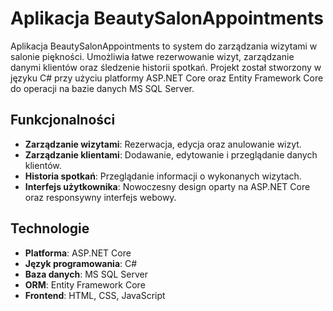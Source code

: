 # Aplikacja BeautySalonAppointments

Aplikacja BeautySalonAppointments to system do zarządzania wizytami w salonie piękności.
Umożliwia łatwe rezerwowanie wizyt, zarządzanie danymi klientów oraz śledzenie historii spotkań.
Projekt został stworzony w języku C# przy użyciu platformy ASP.NET Core oraz Entity Framework Core do operacji na bazie danych MS SQL Server.

## Funkcjonalności

- **Zarządzanie wizytami**: Rezerwacja, edycja oraz anulowanie wizyt.
- **Zarządzanie klientami**: Dodawanie, edytowanie i przeglądanie danych klientów.
- **Historia spotkań**: Przeglądanie informacji o wykonanych wizytach.
- **Interfejs użytkownika**: Nowoczesny design oparty na ASP.NET Core oraz responsywny interfejs webowy.

## Technologie

- **Platforma**: ASP.NET Core
- **Język programowania**: C#
- **Baza danych**: MS SQL Server 
- **ORM**: Entity Framework Core
- **Frontend**: HTML, CSS, JavaScript

